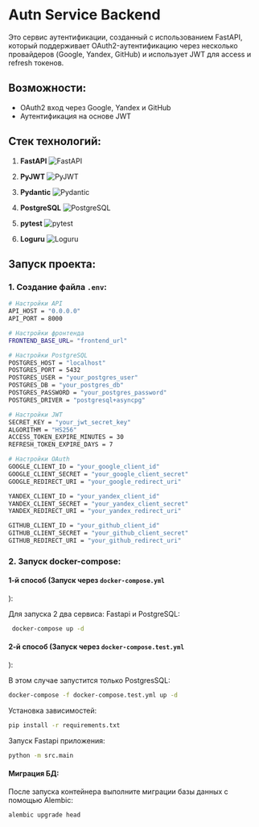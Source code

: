 # Autn Service Backend

Это сервис аутентификации, созданный с использованием FastAPI, который поддерживает OAuth2-аутентификацию через несколько провайдеров (Google, Yandex, GitHub) и использует JWT для access и refresh токенов.

## Возможности:

- OAuth2 вход через Google, Yandex и GitHub
- Аутентификация на основе JWT 

## Стек технологий:

1. **FastAPI** ![FastAPI](https://img.shields.io/badge/FastAPI-0.115.11-blue)

2. **PyJWT** ![PyJWT](https://img.shields.io/badge/PyJWT-2.10.1-yellow)

3. **Pydantic** ![Pydantic](https://img.shields.io/badge/Pydantic-2.10.6-green)

4. **PostgreSQL** ![PostgreSQL](https://img.shields.io/badge/PostgreSQL-16.2-blueviolet)

5. **pytest** ![pytest](https://img.shields.io/badge/pytest-8.3.5-lightgray)

6. **Loguru** ![Loguru](https://img.shields.io/badge/Loguru-0.7.3-blue)

## Запуск проекта:

### 1. Создание файла `.env`:

```bash
# Настройки API
API_HOST = "0.0.0.0"
API_PORT = 8000

# Настройки фронтенда
FRONTEND_BASE_URL= "frontend_url"

# Настройки PostgreSQL
POSTGRES_HOST = "localhost"
POSTGRES_PORT = 5432
POSTGRES_USER = "your_postgres_user"
POSTGRES_DB = "your_postgres_db"
POSTGRES_PASSWORD = "your_postgres_password"
POSTGRES_DRIVER = "postgresql+asyncpg"

# Настройки JWT
SECRET_KEY = "your_jwt_secret_key"
ALGORITHM = "HS256"
ACCESS_TOKEN_EXPIRE_MINUTES = 30
REFRESH_TOKEN_EXPIRE_DAYS = 7

# Настройки OAuth
GOOGLE_CLIENT_ID = "your_google_client_id"
GOOGLE_CLIENT_SECRET = "your_google_client_secret"
GOOGLE_REDIRECT_URI = "your_google_redirect_uri"

YANDEX_CLIENT_ID = "your_yandex_client_id"
YANDEX_CLIENT_SECRET = "your_yandex_client_secret"
YANDEX_REDIRECT_URI = "your_yandex_redirect_uri"

GITHUB_CLIENT_ID = "your_github_client_id"
GITHUB_CLIENT_SECRET = "your_github_client_secret"
GITHUB_REDIRECT_URI = "your_github_redirect_uri"
```

### 2. Запуск docker-compose:

#### 1-й способ (Запуск через `docker-compose.yml`
):

Для запуска 2 два сервиса: Fastapi и PostgreSQL:

```bash
 docker-compose up -d
 ```

#### 2-й способ (Запуск через `docker-compose.test.yml`
):

В этом случае запустится только PostgresSQL:

```bash
docker-compose -f docker-compose.test.yml up -d
```

Установка зависимостей:

```bash
pip install -r requirements.txt
```

Запуск Fastapi приложения:

```bash
python -m src.main 
```

#### Миграция БД:

После запуска контейнера выполните миграции базы данных с помощью Alembic:

```bash
alembic upgrade head
```



